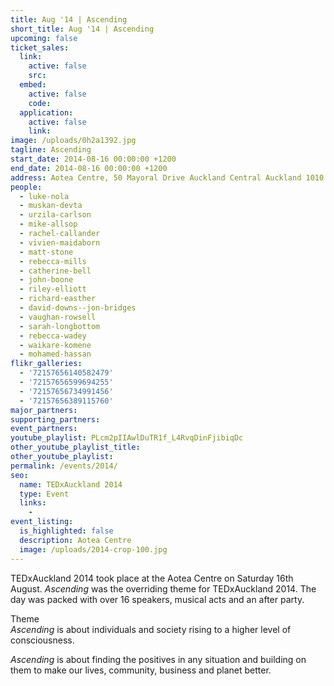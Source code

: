 ```yaml
---
title: Aug '14 | Ascending
short_title: Aug '14 | Ascending
upcoming: false
ticket_sales:
  link:
    active: false
    src:
  embed:
    active: false
    code:
  application:
    active: false
    link:
image: /uploads/0h2a1392.jpg
tagline: Ascending
start_date: 2014-08-16 00:00:00 +1200
end_date: 2014-08-16 00:00:00 +1200
address: Aotea Centre, 50 Mayoral Drive Auckland Central Auckland 1010
people:
  - luke-nola
  - muskan-devta
  - urzila-carlson
  - mike-allsop
  - rachel-callander
  - vivien-maidaborn
  - matt-stone
  - rebecca-mills
  - catherine-bell
  - john-boone
  - riley-elliott
  - richard-easther
  - david-downs--jon-bridges
  - vaughan-rowsell
  - sarah-longbottom
  - rebecca-wadey
  - waikare-komene
  - mohamed-hassan
flikr_galleries:
  - '72157656140582479'
  - '72157656599694255'
  - '72157656734991456'
  - '72157656389115760'
major_partners:
supporting_partners:
event_partners:
youtube_playlist: PLcm2pIIAwlDuTR1f_L4RvqDinFjibiqDc
other_youtube_playlist_title:
other_youtube_playlist:
permalink: /events/2014/
seo:
  name: TEDxAuckland 2014
  type: Event
  links:
    -
event_listing:
  is_highlighted: false
  description: Aotea Centre
  image: /uploads/2014-crop-100.jpg
---
```

TEDxAuckland 2014 took place at the Aotea Centre on Saturday 16th August. *Ascending* was the overriding theme for TEDxAuckland 2014. The day was packed with over 16 speakers, musical acts and an after party.

Theme<br>*Ascending* is about individuals and society rising to a higher level of consciousness.

*Ascending* is about finding the positives in any situation and building on them to make our lives, community, business and planet better.